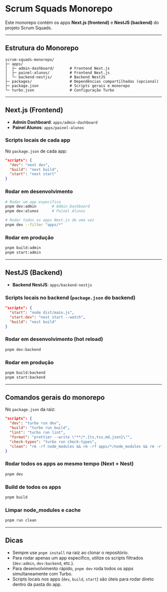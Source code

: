 # Scrum Squads Monorepo

Este monorepo contém os apps **Next.js (frontend)** e **NestJS (backend)** do projeto Scrum Squads.

---

## Estrutura do Monorepo

```
scrum-squads-monorepo/
├─ apps/
│  ├─ admin-dashboard/       # Frontend Next.js
│  ├─ painel-alunos/         # Frontend Next.js
│  └─ backend-nestjs/        # Backend NestJS
├─ packages/                 # Dependências compartilhadas (opcional)
├─ package.json              # Scripts gerais e monorepo
└─ turbo.json                # Configuração Turbo
```

---

## Next.js (Frontend)

- **Admin Dashboard**: `apps/admin-dashboard`
- **Painel Alunos**: `apps/painel-alunos`

### Scripts locais de cada app

No `package.json` de cada app:

```json
"scripts": {
  "dev": "next dev",
  "build": "next build",
  "start": "next start"
}
```

### Rodar em desenvolvimento

```bash
# Rodar um app específico
pnpm dev:admin       # Admin Dashboard
pnpm dev:alunos      # Painel Alunos

# Rodar todos os apps Next.js de uma vez
pnpm dev --filter "apps/*"
```

### Rodar em produção

```bash
pnpm build:admin
pnpm start:admin
```

---

## NestJS (Backend)

- **Backend NestJS**: `apps/backend-nestjs`

### Scripts locais no backend (`package.json` do backend)

```json
"scripts": {
  "start": "node dist/main.js",
  "start:dev": "nest start --watch",
  "build": "nest build"
}
```

### Rodar em desenvolvimento (hot reload)

```bash
pnpm dev:backend
```

### Rodar em produção

```bash
pnpm build:backend
pnpm start:backend
```

---

## Comandos gerais do monorepo

No `package.json` da raiz:

```json
"scripts": {
  "dev": "turbo run dev",
  "build": "turbo run build",
  "lint": "turbo run lint",
  "format": "prettier --write \"**/*.{ts,tsx,md,json}\"",
  "check-types": "turbo run check-types",
  "clean": "rm -rf node_modules && rm -rf apps/*/node_modules && rm -rf packages/*/node_modules && rm -rf .turbo"
}
```

### Rodar todos os apps ao mesmo tempo (Next + Nest)

```bash
pnpm dev
```

### Build de todos os apps

```bash
pnpm build
```

### Limpar node_modules e cache

```bash
pnpm run clean
```

---

## Dicas

- Sempre use `pnpm install` na raiz ao clonar o repositório.
- Para rodar apenas um app específico, utilize os scripts filtrados (`dev:admin`, `dev:backend`, etc.).
- Para desenvolvimento rápido, `pnpm dev` roda todos os apps simultaneamente com Turbo.
- Scripts locais nos apps (`dev`, `build`, `start`) são úteis para rodar direto dentro da pasta do app.
